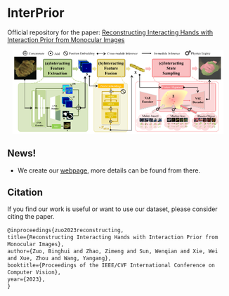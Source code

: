# InterPrior
Official repository for the paper: [Reconstructing Interacting Hands with Interaction Prior from Monocular Images](https://arxiv.org/abs/2308.14082)

<div align=center>
<img src="assets/pipeline.png" width="480">
</div>

## News!
- We create our [webpage](https://www.yangangwang.com/papers/iccv2023_interprior/BinghuiZuo-ICCV2023_InterPrior.html), more details can be found from there.

## Citation
If you find our work is useful or want to use our dataset, please consider citing the paper.
```
@inproceedings{zuo2023reconstructing,
title={Reconstructing Interacting Hands with Interaction Prior from Monocular Images},
author={Zuo, Binghui and Zhao, Zimeng and Sun, Wenqian and Xie, Wei and Xue, Zhou and Wang, Yangang},
booktitle={Proceedings of the IEEE/CVF International Conference on Computer Vision},
year={2023},
}
```